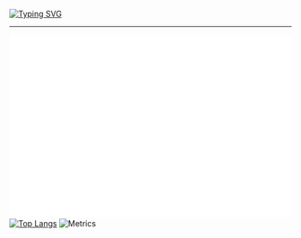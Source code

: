 [![Typing SVG](https://readme-typing-svg.herokuapp.com/?lines=HI+THERE+👋)](https://git.io/typing-svg)
____
![Metrics](/metrics.plugin.isocalendar.fullyear.svg)
[![Top Langs](https://github-readme-stats.vercel.app/api/top-langs/?username=Deomap)](https://github.com/anuraghazra/github-readme-stats)
![Metrics](/metrics.classic.svg)
<!--
**Deomap/Deomap** is a ✨ _special_ ✨ repository because its `README.md` (this file) appears on your GitHub profile.

Here are some ideas to get you started:

- 🔭 I’m currently working on ...
- 🌱 I’m currently learning ...
- 👯 I’m looking to collaborate on ...
- 🤔 I’m looking for help with ...
- 💬 Ask me about ...
- 📫 How to reach me: ...
- 😄 Pronouns: ...
- ⚡ Fun fact: ...
-->
